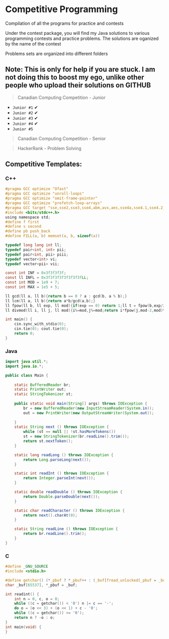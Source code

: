 # Competitive Programming

Compilation of all the programs for practice and contests

Under the contest package, you will find my Java solutions to various programming contests and practice problems. The solutions are oganized by the name of the contest

Problems sets are organized into different folders

## Note: This is only for help if you are stuck. I am not doing this to boost my ego, unlike other people who upload their solutions on GITHUB

  > Canadian Computing Competition - Junior
  - `Junior #1` ✔
  - `Junior #2` ✔
  - `Junior #3` ✔
  - `Junior #4` ✔
  - `Junior #5`
  
  > Canadian Computing Competition - Senior
  
  > HackerRank - Problem Solving
  

## Competitive Templates:
### C++
```C
#pragma GCC optimize "Ofast"
#pragma GCC optimize "unroll-loops"
#pragma GCC optimize "omit-frame-pointer"
#pragma GCC optimize "prefetch-loop-arrays"
#pragma GCC target "sse,sse2,sse3,sse4,abm,avx,aes,sse4a,sse4.1,sse4.2,mmx,popcnt,tune=native"
#include <bits/stdc++.h>
using namespace std;
#define f first
#define s second
#define pb push_back
#define FILL(a, b) memset(a, b, sizeof(a))

typedef long long int ll;
typedef pair<int, int> pii;
typedef pair<int, pii> piii;
typedef vector<int> vi;
typedef vector<pii> vii;

const int INF = 0x3f3f3f3f;
const ll INFL = 0x3f3f3f3f3f3f3f3fLL;
const int MOD = 1e9 + 7;
const int MAX = 1e5 + 5;

ll gcd(ll a, ll b){return b == 0 ? a : gcd(b, a % b);}
ll lcm(ll a, ll b){return a*b/gcd(a,b);}
ll fpow(ll b, ll exp, ll mod){if(exp == 0) return 1;ll t = fpow(b,exp/2,mod);if(exp&1) return t*t%mod*b%mod;return t*t%mod;}
ll divmod(ll i, ll j, ll mod){i%=mod,j%=mod;return i*fpow(j,mod-2,mod)%mod;}

int main() {
    cin.sync_with_stdio(0);
    cin.tie(0); cout.tie(0);
    return 0;
}
```
### Java
```Java
import java.util.*;
import java.io.*;

public class Main {
    
    static BufferedReader br;
    static PrintWriter out;
    static StringTokenizer st;
    
    public static void main(String[] args) throws IOException {
        br = new BufferedReader(new InputStreamReader(System.in));
        out = new PrintWriter(new OutputStreamWriter(System.out));
   
    }
    static String next () throws IOException {
        while (st == null || !st.hasMoreTokens())
        st = new StringTokenizer(br.readLine().trim());
        return st.nextToken();
    }

    static long readLong () throws IOException {
        return Long.parseLong(next());
    }

    static int readInt () throws IOException {
        return Integer.parseInt(next());
    }

    static double readDouble () throws IOException {
        return Double.parseDouble(next());
    }

    static char readCharacter () throws IOException {
        return next().charAt(0);
    }

    static String readLine () throws IOException {
        return br.readLine().trim();
    }
}
```
### C
```C
#define _GNU_SOURCE
#include <stdio.h>

#define getchar() (*_pbuf ? *_pbuf++ : (_buf[fread_unlocked(_pbuf = _buf, 1, 65536, stdin)] = 0, *_pbuf++))
char _buf[65537], *_pbuf = _buf;

int readint() {
	int n = 0, c, o = 0;
	while ((c = getchar()) < '0') n |= c == '-';
	do o = (o << 3) + (o << 1) + c - '0';
	while ((c = getchar()) >= '0');
	return n ? -o : o;
}
int main(void) {
}
```
